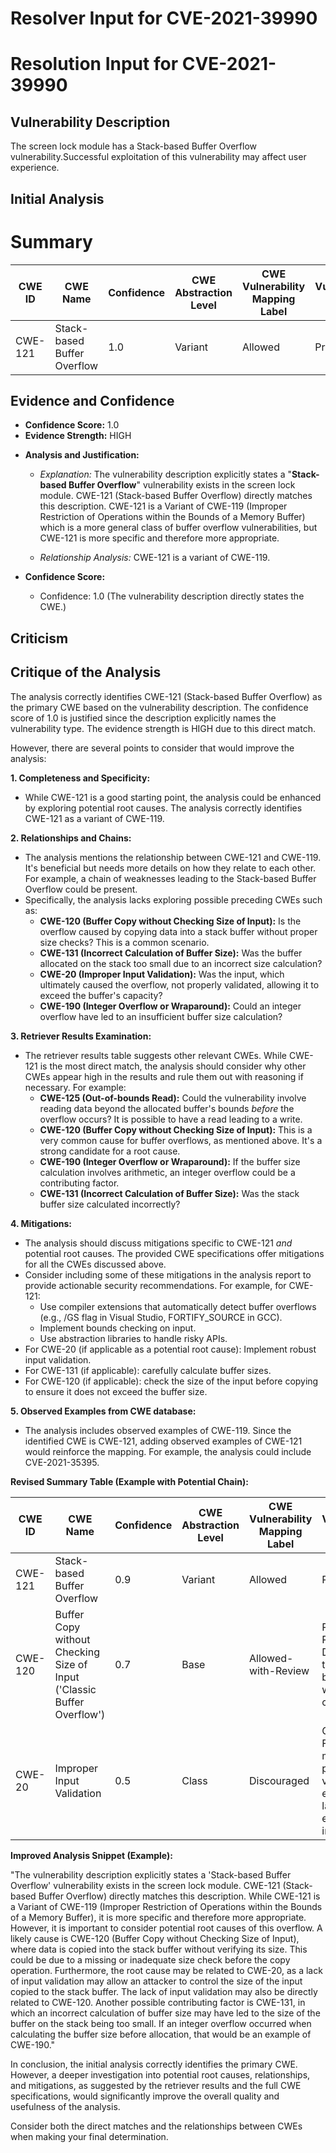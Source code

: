 # Resolver Input for CVE-2021-39990

# Resolution Input for CVE-2021-39990

## Vulnerability Description
The screen lock module has a Stack-based Buffer Overflow vulnerability.Successful exploitation of this vulnerability may affect user experience.

## Initial Analysis
# Summary
| CWE ID | CWE Name | Confidence | CWE Abstraction Level | CWE Vulnerability Mapping Label | CWE-Vulnerability Mapping Notes |
|---|---|---|---|---|---|
| CWE-121 | Stack-based Buffer Overflow | 1.0 | Variant | Allowed | Primary CWE |

## Evidence and Confidence

*   **Confidence Score:** 1.0
*   **Evidence Strength:** HIGH

- **Analysis and Justification:**  
  - *Explanation:* The vulnerability description explicitly states a "**Stack-based Buffer Overflow**" vulnerability exists in the screen lock module. CWE-121 (Stack-based Buffer Overflow) directly matches this description. CWE-121 is a Variant of CWE-119 (Improper Restriction of Operations within the Bounds of a Memory Buffer) which is a more general class of buffer overflow vulnerabilities, but CWE-121 is more specific and therefore more appropriate.
  
  - *Relationship Analysis:* CWE-121 is a variant of CWE-119.

- **Confidence Score:**  
  - Confidence: 1.0 (The vulnerability description directly states the CWE.)

## Criticism
## Critique of the Analysis

The analysis correctly identifies CWE-121 (Stack-based Buffer Overflow) as the primary CWE based on the vulnerability description. The confidence score of 1.0 is justified since the description explicitly names the vulnerability type. The evidence strength is HIGH due to this direct match.

However, there are several points to consider that would improve the analysis:

**1. Completeness and Specificity:**

*   While CWE-121 is a good starting point, the analysis could be enhanced by exploring potential root causes. The analysis correctly identifies CWE-121 as a variant of CWE-119.

**2. Relationships and Chains:**

*   The analysis mentions the relationship between CWE-121 and CWE-119. It's beneficial but needs more details on how they relate to each other. For example, a chain of weaknesses leading to the Stack-based Buffer Overflow could be present.
*   Specifically, the analysis lacks exploring possible preceding CWEs such as:
    *   **CWE-120 (Buffer Copy without Checking Size of Input):**  Is the overflow caused by copying data into a stack buffer without proper size checks?  This is a common scenario.
    *   **CWE-131 (Incorrect Calculation of Buffer Size):** Was the buffer allocated on the stack too small due to an incorrect size calculation?
    *   **CWE-20 (Improper Input Validation):**  Was the input, which ultimately caused the overflow, not properly validated, allowing it to exceed the buffer's capacity?
    *   **CWE-190 (Integer Overflow or Wraparound):** Could an integer overflow have led to an insufficient buffer size calculation?

**3. Retriever Results Examination:**

*   The retriever results table suggests other relevant CWEs. While CWE-121 is the most direct match, the analysis should consider why other CWEs appear high in the results and rule them out with reasoning if necessary. For example:
    *   **CWE-125 (Out-of-bounds Read):** Could the vulnerability involve reading data beyond the allocated buffer's bounds *before* the overflow occurs? It is possible to have a read leading to a write.
    *   **CWE-120 (Buffer Copy without Checking Size of Input):**  This is a very common cause for buffer overflows, as mentioned above. It's a strong candidate for a root cause.
    *   **CWE-190 (Integer Overflow or Wraparound):** If the buffer size calculation involves arithmetic, an integer overflow could be a contributing factor.
    *   **CWE-131 (Incorrect Calculation of Buffer Size):** Was the stack buffer size calculated incorrectly?

**4. Mitigations:**

*   The analysis should discuss mitigations specific to CWE-121 *and* potential root causes. The provided CWE specifications offer mitigations for all the CWEs discussed above.
*   Consider including some of these mitigations in the analysis report to provide actionable security recommendations.  For example, for CWE-121:
    *   Use compiler extensions that automatically detect buffer overflows (e.g., /GS flag in Visual Studio, FORTIFY\_SOURCE in GCC).
    *   Implement bounds checking on input.
    *   Use abstraction libraries to handle risky APIs.
*   For CWE-20 (if applicable as a potential root cause): Implement robust input validation.
*   For CWE-131 (if applicable): carefully calculate buffer sizes.
*    For CWE-120 (if applicable): check the size of the input before copying to ensure it does not exceed the buffer size.

**5. Observed Examples from CWE database:**

*   The analysis includes observed examples of CWE-119. Since the identified CWE is CWE-121, adding observed examples of CWE-121 would reinforce the mapping. For example, the analysis could include CVE-2021-35395.

**Revised Summary Table (Example with Potential Chain):**

| CWE ID | CWE Name | Confidence | CWE Abstraction Level | CWE Vulnerability Mapping Label | CWE-Vulnerability Mapping Notes |
|---|---|---|---|---|---|
| CWE-121 | Stack-based Buffer Overflow | 0.9 | Variant | Allowed | Primary CWE |
| CWE-120 | Buffer Copy without Checking Size of Input ('Classic Buffer Overflow') | 0.7 | Base | Allowed-with-Review | Possible Root Cause: Data copied to the stack buffer without size check. |
| CWE-20 | Improper Input Validation | 0.5 | Class | Discouraged | Contributing Factor: Input may not be properly validated, enabling a larger than expected input.|

**Improved Analysis Snippet (Example):**

"The vulnerability description explicitly states a 'Stack-based Buffer Overflow' vulnerability exists in the screen lock module. CWE-121 (Stack-based Buffer Overflow) directly matches this description. While CWE-121 is a Variant of CWE-119 (Improper Restriction of Operations within the Bounds of a Memory Buffer), it is more specific and therefore more appropriate.  However, it is important to consider potential root causes of this overflow. A likely cause is CWE-120 (Buffer Copy without Checking Size of Input), where data is copied into the stack buffer without verifying its size. This could be due to a missing or inadequate size check before the copy operation.  Furthermore, the root cause may be related to CWE-20, as a lack of input validation may allow an attacker to control the size of the input copied to the stack buffer. The lack of input validation may also be directly related to CWE-120.  Another possible contributing factor is CWE-131, in which an incorrect calculation of buffer size may have led to the size of the buffer on the stack being too small. If an integer overflow occurred when calculating the buffer size before allocation, that would be an example of CWE-190."

In conclusion, the initial analysis correctly identifies the primary CWE. However, a deeper investigation into potential root causes, relationships, and mitigations, as suggested by the retriever results and the full CWE specifications, would significantly improve the overall quality and usefulness of the analysis.

Consider both the direct matches and the relationships between CWEs
when making your final determination.
        